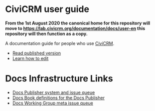# CiviCRM user guide

**From the 1st August 2020 the canonical home for this repository will move to https://lab.civicrm.org/documentation/docs/user-en this repository will then function as a copy.**

A documentation guide for people who use [CiviCRM](https://www.civicrm.org).

-   [Read published version](http://docs.civicrm.org/user/en/latest)
-   [Learn how to edit](https://docs.civicrm.org/dev/en/master/documentation/#how-to-edit)

# Docs Infrastructure Links

-   [Docs Publisher system and issue queue](https://lab.civicrm.org/documentation/docs-publisher)
-   [Docs Book definitions for the Docs Publisher](https://lab.civicrm.org/documentation/docs-books)
-   [Docs Working Group meta issue queue](https://lab.civicrm.org/documentation/meta)



